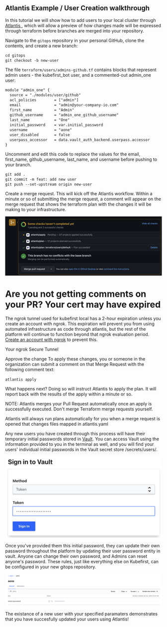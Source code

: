 ## Atlantis Example / User Creation walkthrough

In this tutorial we will show how to add users to your local cluster through [Atlantis ](https://www.runatlantis.io/), which will allow a preview of how changes made will be expressed through terraform before branches are merged into your repository.

Navigate to the `gitops` repository in your personal GitHub, clone the contents, and create a new branch:

```
cd gitops
git checkout -b new-user
```

The file `terraform/users/admins-github.tf` contains blocks that represent admin users - the kubefirst_bot user, and a commented-out admin_one user:

```
module "admin_one" {
  source = "./modules/user/github"
  acl_policies        = ["admin"]
  email               = "admin@your-company-io.com"
  first_name          = "Admin"
  github_username     = "admin_one_github_username"
  last_name           = "One"
  initial_password    = var.initial_password
  username            = "aone"
  user_disabled       = false
  userpass_accessor   = data.vault_auth_backend.userpass.accessor
}
```

Uncomment and edit this code to replace the values for the email, first_name, github_username, last_name, and username before pushing to your branch.

```
git add .
git commit -m feat: add new user
git push --set-upstream origin new-user
```

Create a merge request. This will kick off the Atlantis workflow. Within a minute or so of submitting the merge request, a comment will appear on the merge request that shows the terraform plan with the changes it will be making to your infrastructure. 

![atlantis comments](../../../img/kubefirst/local/atlantis-comments.png)

# Are you not getting comments on your PR? Your cert may have expired

The ngrok tunnel used for kubefirst local has a 2-hour expiration unless you create an account with ngrok. This expiration will prevent you from using automated infrastructure as code through atlantis, but the rest of the platform will continue to function beyond that ngrok evaluation period. [Create an account with ngrok](https://dashboard.ngrok.com/signup) to prevent this.

Your ngrok Secure Tunnel

Approve the change
To apply these changes, you or someone in the organization can submit a comment on that Merge Request with the following comment text:

`atlantis apply`

What happens next?
Doing so will instruct Atlantis to apply the plan. It will report back with the results of the apply within a minute or so.

NOTE: Atlantis merges your Pull Request automatically once an apply is successfully executed. Don't merge Terraform merge requests yourself.

Atlantis will always run plans automatically for you when a merge request is opened that changes files mapped in atlantis.yaml

Any new users you have created through this process will have their temporary initial passwords stored in [Vault](https://argocd.localdev.me/applications/vault). You can access Vault using the information provided to you in the terminal as well, and you will find your users' individual initial passwords in the Vault secret store /secrets/users/<username>.

![vault token login](../../../img/kubefirst/local/vault-token-login.png)

Once you've provided them this initial password, they can update their own password throughout the platform by updating their user password entity in vault. Anyone can change their own password, and Admins can reset anyone's password. These rules, just like everything else on Kubefirst, can be configured in your new gitops repository.

![default user creation](../../../img/kubefirst/local/default-user-creation.png)

The existance of a new user with your specified paramaters demonstrates that you have succesfully updated your users using Atlantis!